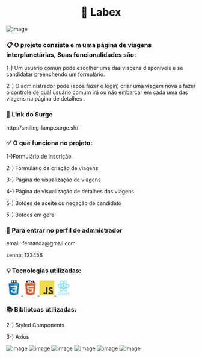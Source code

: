 
<h1 align="center"> 🚀 Labex </h1> 

![image](https://user-images.githubusercontent.com/71261731/112894549-62236f80-90b2-11eb-9485-e048000f7698.png)




<h3>📋 O projeto consiste e m uma página  de viagens interplanetárias, 
Suas funcionalidades são: </h3>
<p> 1-) Um usuário comun pode escolher uma das viagens disponíveis e se candidatar preenchendo um formulário.</p>
<p> 2-) O administrador pode (após fazer o login) criar uma viagem nova e fazer o controle de qual usuário comum irá ou não embarcar em cada uma das viagens na página de detalhes .</p>

<h3> 🔗 Link do Surge </h3>
http://smiling-lamp.surge.sh/

<h3> ✅ O que funciona no projeto: </h3>
<p> 1-)Formulário de inscrição.</p>
<p> 2-) Formulário de criação de viagens</p>
<p> 3-) Página de visualização de viagens </p>
<p> 4-) Página de visualização de detalhes das viagens </p>
<p> 5-) Botões de aceite ou negação de candidato </p>
<p> 5-) Botões em geral </p>

<h3> 🛅 Para entrar no perfil de admnistrador </h3>
<p> email: fernanda@gmail.com</p>
<p> senha: 123456</p>

<h3> 💡 Tecnologias utilizadas:</h3>
<p align="left"> <a href="https://www.w3schools.com/css/" target="_blank"> <img src="https://raw.githubusercontent.com/devicons/devicon/master/icons/css3/css3-original-wordmark.svg" alt="css3" width="40" height="40"/> </a> <a href="https://www.w3.org/html/" target="_blank"> <img src="https://raw.githubusercontent.com/devicons/devicon/master/icons/html5/html5-original-wordmark.svg" alt="html5" width="40" height="40"/> </a> <a href="https://developer.mozilla.org/en-US/docs/Web/JavaScript" target="_blank"> <img src="https://raw.githubusercontent.com/devicons/devicon/master/icons/javascript/javascript-original.svg" alt="javascript" width="40" height="40"/> </a> <a href="https://reactjs.org/" target="_blank"> <img src="https://raw.githubusercontent.com/devicons/devicon/master/icons/react/react-original-wordmark.svg" alt="react" width="40" height="40"/> </a> </p>

<h3> 📚 Bibliotcas utilizadas:</h3>

<p> 2-) Styled Components </p>
<p> 3-) Axios </p>

![image](https://user-images.githubusercontent.com/71261731/112919752-11c20700-90de-11eb-9b06-6c7170e705a7.png)
![image](https://user-images.githubusercontent.com/71261731/112919782-22727d00-90de-11eb-87ce-1b5e24604dbf.png)
![image](https://user-images.githubusercontent.com/71261731/112919826-3322f300-90de-11eb-9dc0-f12247a86411.png)
![image](https://user-images.githubusercontent.com/71261731/112919901-50f05800-90de-11eb-90d1-b750772767cf.png)
![image](https://user-images.githubusercontent.com/71261731/112919936-5e0d4700-90de-11eb-9a68-acad8bf4e3ca.png)
![image](https://user-images.githubusercontent.com/71261731/112919972-6d8c9000-90de-11eb-9d7c-bec916cf6afb.png)





